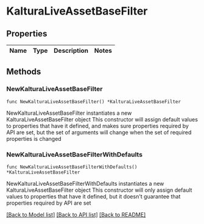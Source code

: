 # KalturaLiveAssetBaseFilter

## Properties

Name | Type | Description | Notes
------------ | ------------- | ------------- | -------------

## Methods

### NewKalturaLiveAssetBaseFilter

`func NewKalturaLiveAssetBaseFilter() *KalturaLiveAssetBaseFilter`

NewKalturaLiveAssetBaseFilter instantiates a new KalturaLiveAssetBaseFilter object
This constructor will assign default values to properties that have it defined,
and makes sure properties required by API are set, but the set of arguments
will change when the set of required properties is changed

### NewKalturaLiveAssetBaseFilterWithDefaults

`func NewKalturaLiveAssetBaseFilterWithDefaults() *KalturaLiveAssetBaseFilter`

NewKalturaLiveAssetBaseFilterWithDefaults instantiates a new KalturaLiveAssetBaseFilter object
This constructor will only assign default values to properties that have it defined,
but it doesn't guarantee that properties required by API are set


[[Back to Model list]](../README.md#documentation-for-models) [[Back to API list]](../README.md#documentation-for-api-endpoints) [[Back to README]](../README.md)


